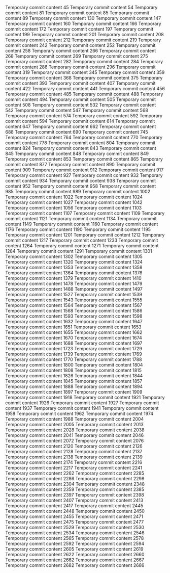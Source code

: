 Temporary commit content 45
Temporary commit content 54
Temporary commit content 81
Temporary commit content 85
Temporary commit content 89
Temporary commit content 130
Temporary commit content 147
Temporary commit content 160
Temporary commit content 166
Temporary commit content 172
Temporary commit content 197
Temporary commit content 199
Temporary commit content 201
Temporary commit content 208
Temporary commit content 212
Temporary commit content 219
Temporary commit content 242
Temporary commit content 252
Temporary commit content 258
Temporary commit content 266
Temporary commit content 268
Temporary commit content 269
Temporary commit content 275
Temporary commit content 282
Temporary commit content 284
Temporary commit content 286
Temporary commit content 296
Temporary commit content 319
Temporary commit content 345
Temporary commit content 359
Temporary commit content 368
Temporary commit content 375
Temporary commit content 393
Temporary commit content 407
Temporary commit content 422
Temporary commit content 441
Temporary commit content 456
Temporary commit content 485
Temporary commit content 488
Temporary commit content 494
Temporary commit content 505
Temporary commit content 508
Temporary commit content 532
Temporary commit content 542
Temporary commit content 547
Temporary commit content 568
Temporary commit content 574
Temporary commit content 592
Temporary commit content 594
Temporary commit content 614
Temporary commit content 647
Temporary commit content 662
Temporary commit content 688
Temporary commit content 690
Temporary commit content 745
Temporary commit content 764
Temporary commit content 770
Temporary commit content 778
Temporary commit content 804
Temporary commit content 824
Temporary commit content 843
Temporary commit content 845
Temporary commit content 848
Temporary commit content 849
Temporary commit content 853
Temporary commit content 865
Temporary commit content 877
Temporary commit content 890
Temporary commit content 909
Temporary commit content 912
Temporary commit content 917
Temporary commit content 927
Temporary commit content 932
Temporary commit content 934
Temporary commit content 938
Temporary commit content 952
Temporary commit content 958
Temporary commit content 985
Temporary commit content 989
Temporary commit content 1002
Temporary commit content 1022
Temporary commit content 1024
Temporary commit content 1027
Temporary commit content 1042
Temporary commit content 1056
Temporary commit content 1103
Temporary commit content 1107
Temporary commit content 1109
Temporary commit content 1121
Temporary commit content 1134
Temporary commit content 1149
Temporary commit content 1160
Temporary commit content 1176
Temporary commit content 1190
Temporary commit content 1195
Temporary commit content 1201
Temporary commit content 1212
Temporary commit content 1217
Temporary commit content 1233
Temporary commit content 1264
Temporary commit content 1271
Temporary commit content 1284
Temporary commit content 1291
Temporary commit content 1301
Temporary commit content 1302
Temporary commit content 1305
Temporary commit content 1320
Temporary commit content 1324
Temporary commit content 1353
Temporary commit content 1358
Temporary commit content 1364
Temporary commit content 1376
Temporary commit content 1379
Temporary commit content 1410
Temporary commit content 1478
Temporary commit content 1479
Temporary commit content 1488
Temporary commit content 1497
Temporary commit content 1527
Temporary commit content 1539
Temporary commit content 1543
Temporary commit content 1555
Temporary commit content 1564
Temporary commit content 1567
Temporary commit content 1568
Temporary commit content 1586
Temporary commit content 1593
Temporary commit content 1598
Temporary commit content 1632
Temporary commit content 1647
Temporary commit content 1651
Temporary commit content 1653
Temporary commit content 1655
Temporary commit content 1662
Temporary commit content 1670
Temporary commit content 1674
Temporary commit content 1688
Temporary commit content 1697
Temporary commit content 1723
Temporary commit content 1729
Temporary commit content 1739
Temporary commit content 1769
Temporary commit content 1770
Temporary commit content 1788
Temporary commit content 1800
Temporary commit content 1804
Temporary commit content 1808
Temporary commit content 1815
Temporary commit content 1826
Temporary commit content 1844
Temporary commit content 1845
Temporary commit content 1857
Temporary commit content 1888
Temporary commit content 1894
Temporary commit content 1897
Temporary commit content 1909
Temporary commit content 1918
Temporary commit content 1921
Temporary commit content 1926
Temporary commit content 1927
Temporary commit content 1937
Temporary commit content 1941
Temporary commit content 1958
Temporary commit content 1962
Temporary commit content 1974
Temporary commit content 1988
Temporary commit content 2004
Temporary commit content 2005
Temporary commit content 2013
Temporary commit content 2028
Temporary commit content 2038
Temporary commit content 2041
Temporary commit content 2046
Temporary commit content 2072
Temporary commit content 2076
Temporary commit content 2120
Temporary commit content 2126
Temporary commit content 2128
Temporary commit content 2137
Temporary commit content 2138
Temporary commit content 2139
Temporary commit content 2174
Temporary commit content 2216
Temporary commit content 2217
Temporary commit content 2241
Temporary commit content 2262
Temporary commit content 2285
Temporary commit content 2286
Temporary commit content 2298
Temporary commit content 2304
Temporary commit content 2348
Temporary commit content 2359
Temporary commit content 2385
Temporary commit content 2397
Temporary commit content 2398
Temporary commit content 2407
Temporary commit content 2413
Temporary commit content 2417
Temporary commit content 2445
Temporary commit content 2448
Temporary commit content 2450
Temporary commit content 2455
Temporary commit content 2471
Temporary commit content 2475
Temporary commit content 2477
Temporary commit content 2529
Temporary commit content 2530
Temporary commit content 2534
Temporary commit content 2546
Temporary commit content 2565
Temporary commit content 2578
Temporary commit content 2592
Temporary commit content 2594
Temporary commit content 2605
Temporary commit content 2619
Temporary commit content 2622
Temporary commit content 2660
Temporary commit content 2662
Temporary commit content 2667
Temporary commit content 2682
Temporary commit content 2686
